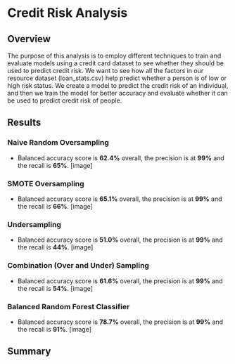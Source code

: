 # Credit Risk Analysis
## Overview
The purpose of this analysis is to employ different techniques to train and evaluate models using a credit card dataset to see whether they should be used to predict credit risk. We want to see how all the factors in our resource dataset (loan_stats.csv) help predict whether a person is of low or high risk status. We create a model to predict the credit risk of an individual, and then we train the model for better accuracy and evaluate whether it can be used to predict credit risk of people. 

## Results
### Naive Random Oversampling
* Balanced accuracy score is **62.4%** overall, the precision is at **99%** and the recall is **65%**.
[image]

### SMOTE Oversampling
* Balanced accuracy score is **65.1%** overall, the precision is at **99%** and the recall is **66%**.
[image]

### Undersampling
* Balanced accuracy score is **51.0%** overall, the precision is at **99%** and the recall is **44%**.
[image]

### Combination (Over and Under) Sampling
* Balanced accuracy score is **61.6%** overall, the precision is at **99%** and the recall is **54%**.
[image]

### Balanced Random Forest Classifier
* Balanced accuracy score is **78.7%** overall, the precision is at **99%** and the recall is **91%**.
[image]

## Summary
